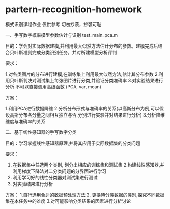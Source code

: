 # partern-recognition-homework
模式识别课程作业 仅供参考 切勿抄袭，抄袭可耻

一、手写数字概率模型参数估计与识别 test_main_pca.m

目的：学会对实际数据建模,并利用最大似然方法估计分布的参数。建模完成后结合贝叶斯准则完成分类识别任务，并对所建模型分析评判

要求：

  1.对各类图片的分布进行建模,在训练集上利用最大似然方法,估计其分布参数
  2.利用贝叶斯判决对测试集上每张图片进行分类,并验证分类准确率
  3.对实验结果进行分析 不可以直接调用高级函数 (PCA, var, mean)

方案：

  1.利用PCA进行数据降维
  2.分析分布形式与准确率的关系(以高斯分布为例,可以假设高斯分布各分量之间相互独立与否,分别进行实验并对结果进行分析)
  3.分析降维维度与准确率的关系

二、基于线性感知器的手写数字分类

目的：学习掌握线性感知器原理,并将其应用于实际数据集的分类问题

要求：
   1. 在数据集中任选两个类别, 划分出相应的训练集和测试集
   2.构建线性感知器,并利用梯度下降法对二分类问题的分界面进行学习
   3. 利用学习好的线性分类器对测试集进行测试
   4. 对实验结果进行分析

方案：
  1.自行选用合适的数据预处理方法
  2. 更换待分类数据的类别,探究不同数据集在本任务中的难度
  3.对可能影响分类结果的因素进行分析讨论



